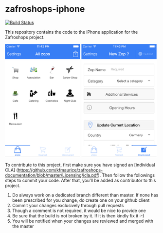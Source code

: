 # zafroshops-iphone
[![Build Status](https://travis-ci.org/kfmaurice/zafroshops-iphone.svg?branch=master)](https://travis-ci.org/kfmaurice/zafroshops-iphone)

This repository contains the code to the iPhone application for the Zafroshops project.

<img src="https://raw.githubusercontent.com/kfmaurice/zafroshops-media/master/Images/IPhone/i4s_1.png" width="49%" /> <img src="https://raw.githubusercontent.com/kfmaurice/zafroshops-media/master/Images/IPhone/i4s_4.png" width="49%" />

To contribute to this project, first make sure you have signed an [individual CLA] (https://github.com/kfmaurice/zafroshops-documentation/blob/master/Licensing/icla.pdf). Then follow the followings steps to commit your code. After that, you'll be added as contributor to this project.

1. Do always work on a dedicated branch different than master. If none has been prescribed for you change, do create one on your github client
2. Commit your changes exclusively through pull requests
3. Though a comment is not required, it would be nice to provide one
4. Be sure that the build is not broken by it. If it is then kindly fix it :-)
5. You will be notified when your changes are reviewed and merged with the master
